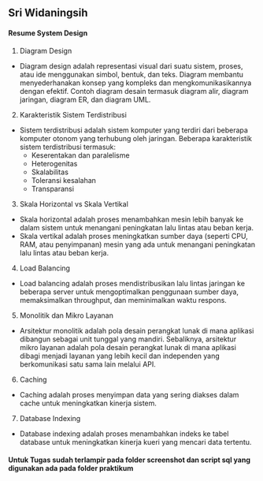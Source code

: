 ## Sri Widaningsih


#### Resume System Design

1. Diagram Design
- Diagram design adalah representasi visual dari suatu sistem, proses, atau ide menggunakan simbol, bentuk, dan teks. Diagram membantu menyederhanakan konsep yang kompleks dan mengkomunikasikannya dengan efektif. Contoh diagram desain termasuk diagram alir, diagram jaringan, diagram ER, dan diagram UML.

2. Karakteristik Sistem Terdistribusi
- Sistem terdistribusi adalah sistem komputer yang terdiri dari beberapa komputer otonom yang terhubung oleh jaringan. Beberapa karakteristik sistem terdistribusi termasuk:
   + Keserentakan dan paralelisme
   + Heterogenitas
   + Skalabilitas
   + Toleransi kesalahan
   + Transparansi
3. Skala Horizontal vs Skala Vertikal
- Skala horizontal adalah proses menambahkan mesin lebih banyak ke dalam sistem untuk menangani peningkatan lalu lintas atau beban kerja.
- Skala vertikal adalah proses meningkatkan sumber daya (seperti CPU, RAM, atau penyimpanan) mesin yang ada untuk menangani peningkatan lalu lintas atau beban kerja.

4. Load Balancing
- Load balancing adalah proses mendistribusikan lalu lintas jaringan ke beberapa server untuk mengoptimalkan penggunaan sumber daya, memaksimalkan throughput, dan meminimalkan waktu respons.

5. Monolitik dan Mikro Layanan
- Arsitektur monolitik adalah pola desain perangkat lunak di mana aplikasi dibangun sebagai unit tunggal yang mandiri. Sebaliknya, arsitektur mikro layanan adalah pola desain perangkat lunak di mana aplikasi dibagi menjadi layanan yang lebih kecil dan independen yang berkomunikasi satu sama lain melalui API.

6. Caching
- Caching adalah proses menyimpan data yang sering diakses dalam cache untuk meningkatkan kinerja sistem.

7. Database Indexing
- Database indexing adalah proses menambahkan indeks ke tabel database untuk meningkatkan kinerja kueri yang mencari data tertentu.

#### Untuk Tugas sudah terlampir pada folder screenshot dan script sql yang digunakan ada pada folder praktikum